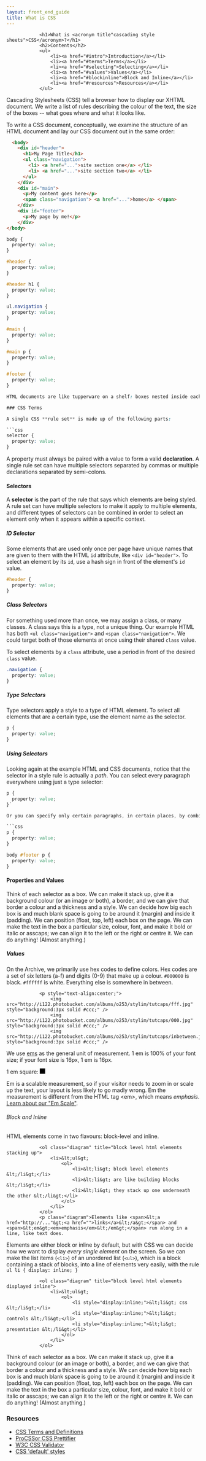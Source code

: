 ```yaml
---
layout: front_end_guide
title: What is CSS
---
```

				<h1>What is <acronym title"cascading style sheets">CSS</acronym>?</h1>
				<h2>Contents</h2>
				<ul>
					<li><a href="#intro">Introduction</a></li>
					<li><a href="#terms">Terms</a></li>
					<li><a href="#selecting">Selecting</a></li>
					<li><a href="#values">Values</a></li>
					<li><a href="#blockinline">Block and Inline</a></li>
					<li><a href="#resources">Resources</a></li>
				</ul>

Cascading Stylesheets (CSS) tell a browser how to display our XHTML document. We write a list of rules describing the colour of the text, the size of the boxes -- what goes where and what it looks like.

To write a CSS document, conceptually, we examine the structure of an HTML document and lay our CSS document out in the same order:

```html
  <body>
    <div id="header">
      <h1>My Page Title</h1>
      <ul class="navigation">
        <li> <a href="...">site section one</a> </li>
        <li> <a href="...">site section two</a> </li>
      </ul>
    </div>
    <div id="main">
      <p>My content goes here</p>
      <span class="navigation"> <a href="...">home</a> </span>
    </div>
    <div id="footer">
      <p>My page by me!</p>
    </div>
</body>
```

```css
body { 
  property: value;
}

#header {
  property: value;
}

#header h1 { 
  property: value;
}

ul.navigation { 
  property: value;
}

#main { 
  property: value;
}

#main p { 
  property: value;
}

#footer { 
  property: value;
}

HTML documents are like tupperware on a shelf: boxes nested inside each other. Everything **nested** inside the body tag **inherits** the properties and values assigned to body, unless you say different. Everything inside `#main` inherits the properties of `body` and `#main`, and so on. CSS then, cascades down the page, sort of like champagne filling a pyramid of glasses.

### CSS Terms

A single CSS **rule set** is made up of the following parts:

```css
selector { 
  property: value;
}
```

A property must always be paired with a value to form a valid **declaration**. A single rule set can have multiple selectors separated by commas or multiple declarations separated by semi-colons.

#### Selectors

A **selector** is the part of the rule that says which elements are being styled. A rule set can have multiple selectors to make it apply to multiple elements, and different types of selectors can be combined in order to select an element only when it appears within a specific context.

##### ID Selector

Some elements that are used only once per page have unique names that are given to them with the HTML `id` attribute, like `<div id="header">`. To select an element by its `id`, use a hash sign in front of the element's `id` value.

```css
#header {
  property: value;
}
```

##### Class Selectors

For something used more than once, we may assign a class, or many classes. A class says this is a type, not a unique thing. Our example HTML has both `<ul class="navigation">` and `<span class="navigation">`. We could target both of those elements at once using their shared `class` value. 

To select elements by a `class` attribute, use a period in front of the desired `class` value.

```css
.navigation {
  property: value;
}
```

##### Type Selectors

Type selectors apply a style to a type of HTML element. To select all elements that are a certain type, use the element name as the selector.

```css
p {
  property: value;
}
```

##### Using Selectors

Looking again at the example HTML and CSS documents, notice that the selector in a style rule is actually a *path*. You can select every paragraph everywhere using just a type selector:

```css
p { 
  property: value;
}`

Or you can specify only certain paragraphs, in certain places, by combining different kinds of selectors:

```css
p {
  property: value;
}

body #footer p { 
  property: value;
}
```

#### Properties and Values

Think of each selector as a box. We can make it stack up, give it a background colour (or an image or both), a border, and we can give that border a colour and a thickness and a style. We can decide how big each box is and much blank space is going to be around it (margin) and inside it (padding). We can position (float, top, left) each box on the page. We can make the text in the box a particular size, colour, font, and make it bold or italic or asscaps; we can align it to the left or the right or centre it. We can do anything! (Almost anything.)
				
##### Values

On the Archive, we primarily use hex codes to define colors. Hex codes are a set of six letters (a-f) and digits (0-9) that make up a colour. `#000000` is black. `#ffffff` is white. Everything else is somewhere in between.


				<p style="text-align:center;">
					<img src="http://i122.photobucket.com/albums/o253/stylim/tutcaps/fff.jpg" style="background:3px solid #ccc;" />
					<img src="http://i122.photobucket.com/albums/o253/stylim/tutcaps/000.jpg"  style="background:3px solid #ccc;" />
					<img src="http://i122.photobucket.com/albums/o253/stylim/tutcaps/inbetween.jpg" style="background:3px solid #ccc;" />

We use [ems](em-scale.html) as the general unit of measurement. 1 em is 100% of your font size; if your font size is 16px, 1 em is 16px.

1 em square: <span style="display:inline-block; width:1em; height:1em; background:1px solid; background:#000; margin:auto; padding:0;"><!-- --></span>

Em is a scalable measurement, so if your visitor needs to zoom in or scale up the text, your layout is less likely to go madly wrong. Em the measurement is different from the <acronym>HTML</acronym> tag &lt;em&gt;, which means <em>emphasis</em>. <a href="em-scale.html">Learn about our "Em Scale"</a>.
				</p>

###### Block and Inline

HTML elements come in two flavours: block-level and inline.

				<ol class="diagram" title="block level html elements stacking up">
					<li>&lt;ul&gt;
						<ol>
							<li>&lt;li&gt; block level elements &lt;/li&gt;</li>
							<li>&lt;li&gt; are like building blocks &lt;/li&gt;</li>
							<li>&lt;li&gt; they stack up one underneath the other &lt;/li&gt;</li>
						</ol>
					</li>
				</ol>
				<p class="diagram">Elements like <span>&lt;a href="http://..."&gt;<a href="">links</a>&lt;/a&gt;</span> and <span>&lt;em&gt;<em>emphasis</em>&lt;/em&gt;</span> run along in a line, like text does.

Elements are either block or inline by default, but with CSS we can decide how we want to display *every single element* on the screen. So we can make the list items (`<li>`) of an unordered list (`<ul>`), which is a block containing a stack of blocks, into a line of elements very easily, with the rule `ul li { display: inline; }`

				<ol class="diagram" title="block level html elements displayed inline">
					<li>&lt;ul&gt;
						<ol>
							<li style="display:inline;">&lt;li&gt; css &lt;/li&gt;</li>
							<li style="display:inline;">&lt;li&gt; controls &lt;/li&gt;</li>
							<li style="display:inline;">&lt;li&gt; presentation &lt;/li&gt;</li>
						</ol>
					</li>
				</ol>
				
Think of each selector as a box. We can make it stack up, give it a background colour (or an image or both), a border, and we can give that border a colour and a thickness and a style. We can decide how big each box is and much blank space is going to be around it (margin) and inside it (padding). We can position (float, top, left) each box on the page. We can make the text in the box a particular size, colour, font, and make it bold or italic or asscaps; we can align it to the left or the right or centre it. We can do anything! (Almost anything.)
				
### Resources
* [CSS Terms and Definitions](http://www.impressivewebs.com/css-terms-definitions/)
* [ProCSSor CSS Prettifier](http://procssor.com)
* [W3C CSS Validator](http://jigsaw.w3.org/css-validator/)
* [CSS 'default' styles](http://www.w3.org/TR/CSS21/sample.html)